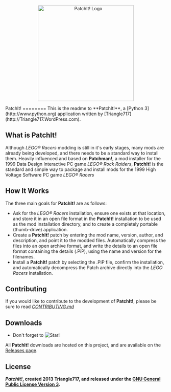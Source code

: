 <p align="center">
  <img src="https://raw.github.com/le717/PatchIt/master/Icons/PatchItLogo.png" height="300" alt="PatchIt! Logo"/>
</p>
PatchIt! 
========
This is the readme to **PatchIt!**, a [Python 3](http://www.python.org) application written by [Triangle717](http://Triangle717.WordPress.com).

What is PatchIt!
---------------
Although _LEGO® Racers_ modding is still in it's early stages, many mods are already being developed, and there 
needs to be a standard way to install them. Heavily influenced and based on **Patchman!**, a mod installer for 
the 1999 Data Design Interactive PC game _LEGO® Rock Raiders_, **PatchIt!** is the standard and simple way to
package and install mods for the 1999 High Voltage Software PC game _LEGO® Racers_

How It Works
------------
The three main goals for **PatchIt!** are as follows:

* Ask for the _LEGO® Racers_ installation, ensure one exists at that location, and store it in an open file format in the **PatchIt!** installation to be used 
as the mod installation directory, and to create a completely portable (thumb-drive) application.
* Create a **PatchIt!** patch by entering the mod name, version, author, and description, and point it to the modded files. Automatically compress the files 
into an open archive format, and write the details to an open file format containing the details (.PiP), using the name and version for the filenames.
* Install a **PatchIt!** patch by selecting the .PiP file, confirm the installation, and automatically decompress the Patch archive directly into the *LEGO 
Racers* installation.

Contributing
------------
If you would like to contribute to the development of **PatchIt!**, please be sure to read [*CONTRIBUTING.md*](Documentation/CONTRIBUTING.md)

Downloads
---------
* Don't forget to ![Star!](http://i81.servimg.com/u/f81/16/33/06/11/star11.png)

All **PatchIt!** downloads are hosted on this project, and are available on the [Releases page](https://github.com/le717/PatchIt/releases).

License
-------
***PatchIt!*, created 2013 Triangle717, and released under the [GNU General Public License Version 3](http://www.gnu.org/licenses/gpl-3.0-standalone.html).**
